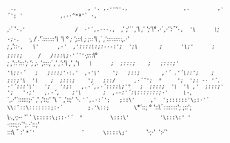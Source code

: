      .,                       , ·. ,.-·~·.,                  ,.         ,·´'; '            ,.-·^*ª'` ·,        
   ,·´    '` ·.'                /  ·'´,.-·-.,   `,'          ;'´*´ ,'\       ,'  ';'\°        .·´ ,·'´:¯'`·,  '\     
    \`; `·;·.   `·,           /  .'´\:::::::'\   '\ °        ;    ';::\      ;  ;::'\      ,´  ,'\:::::::::\,.·\'    
     ;   ,'\::`·,   \'      ,·'  ,'::::\:;:-·-:';  ';\       ;      '\;'      ;  ;:::;     /   /:::\;·'´¯'`·;\:::\°  
    ;   ,'::'\:::';   ';    ;.   ';:::;´       ,'  ,':'\     ,'  ,'`\   \      ;  ;:::;    ;   ;:::;'          '\;:·´  
    ;   ;:::;'·:.'  ,·'\'    ';   ;::;       ,'´ .'´\::';    ;  ;::;'\  '\    ;  ;:::;    ';   ;::/      ,·´¯';  °    
   ';  ';: -· '´. ·'´:::'\'   ';   ':;:   ,.·´,.·´::::\;'°   ;  ;:::;  '\  '\ ,'  ;:::;'    ';   '·;'   ,.·´,    ;'\      
   ;  ,-·:'´:\:::::::;·'     \·,   `*´,.·'´::::::;·´     ,' ,'::;'     '\   ¨ ,'\::;'     \'·.    `'´,.·:´';   ;::\'    
  ,'  ';::::::'\;:·'´          \\:¯::\:::::::;:·´        ;.'\::;        \`*´\::\; °     '\::\¯::::::::';   ;::';   
  \·.,·\;-· '´  '              `\:::::\;::·'´  °         \:::\'          '\:::\:' '         `·:\:::;:·´';.·´\::;'     
   \::\:\                         ¯                      \:'             `*´'               ¯      \::::\;'     
    `'·;·'                                                                                            '\:·´'       
